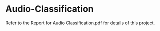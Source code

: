 # Audio-Classification
Refer to the Report for Audio Classification.pdf for details of this project. 
